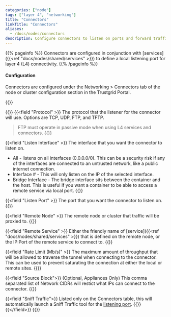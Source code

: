 ```yaml
---
categories: ["node"]
tags: ["layer 4", "networking"]
title: "Connectors"
linkTitle: "Connectors"
aliases: 
  - /docs/nodes/connectors
description: Configure connectors to listen on ports and forward traffic to services running on remote nodes
---
```


{{% pageinfo %}}
Connectors are configured in conjunction with [services]({{<ref "docs/nodes/shared/services" >}}) to define a local listening port for layer 4 (L4) connectivity.
{{% /pageinfo %}}

#### Configuration

Connectors are configured under the Networking > Connectors tab of the node or cluster configuration section in the Trustgrid Portal.

{{<tgimg src="add-connector.png" width="45%" caption="Add Connector dialogue">}}


{{<fields>}}
{{<field "Protocol" >}}
The protocol that the listener for the connector will use. Options are TCP, UDP, FTP, and TFTP.

> FTP must operate in passive mode when using L4 services and connectors.
 {{</field >}}

{{<field "Listen Interface" >}}
The interface that you want the connector to listen on. 
- All - listens on all interfaces (0.0.0.0/0). This can be a security risk if any of the interfaces are connected to an untrusted network, like a public internet connection.
- Interface # - This will only listen on the IP of the selected interface.
- Bridge Interface - The bridge interface sits between the container and the host. This is useful if you want a container to be able to access a remote service via local port.
{{</field >}}

{{<field "Listen Port" >}}
The port that you want the connector to listen on.
{{</field >}}

{{<field "Remote Node" >}}
The remote node or cluster that traffic will be proxied to.
{{</field >}}

{{<field "Remote Service" >}}
Either the friendly name of [service]({{<ref "docs/nodes/shared/services" >}}) that is defined on the remote node, or the IP:Port of the remote service to connect to.
{{</field >}}

{{<field "Rate Limit (Mb/s)" >}}
The maximum amount of throughput that will be allowed to traverse the tunnel when connecting to the connector. This can be used to prevent saturating the connection at either the local or remote sites.
{{</field >}}

{{<field "Source Block">}}
(Optional, Appliances Only) This comma separated list of Network CIDRs will restict what IPs can connect to the connector.
{{</field>}}

{{<field "Sniff Traffic">}}
Listed only on the Connectors table, this will automatically launch a Sniff Traffic tool for the [listening port](#listen-port).
{{<tgimg src="connector-sniff-traffic.png" width="60%">}}
{{<//field>}}
{{</fields>}}
